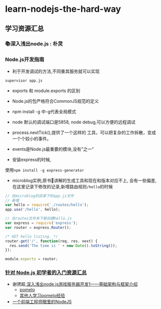 # learn-nodejs-the-hard-way

## 学习资源汇总

###  📚深入浅出node.js : 朴灵


### Node.js开发指南

- 利于开发调试的方法,不同重其服务就可以实现

```bash
supervisor app.js

```

- exports 和 module.exports 的区别

- Node.js的包严格符合CommonJS规范的定义

- npm install -g 中-g代表全局模式

- node 默认的调试端口是5858, node debug,可以方便的远程调试

- process.nextTick(),提供了一个这样的 工具，可以把复杂的工作拆散，变成一个个较小的事件。

- events是Node.js最重要的模块,没有"之一"

- 安装express的时候, 

使用`npm install -g express-generator`

- microblog实例,原书讲解的生成工具和现在和版本对应不上, 会有一些偏差, 在这里记录下修改的记录,新增路由规则`/hello`的时候

```js
// 在microblog的目录下的app.js文件
// 新增
var hello = require('./routes/hello');
app.use('/hello', hello);

// 在routes文件夹下新创建hello.js
var express = require('express');
var router = express.Router();

/* GET hello listing. */
router.get('/', function(req, res, next) {
  res.send('The time is ' + new Date().toString());
});

module.exports = router;


```


### [针对 Node.js 初学者的入门资源汇总](http://www.iteye.com/news/24789/)
- 谢骋超,[深入浅出node.js游戏服务器开发1——基础架构与框架介绍
](http://www.infoq.com/cn/articles/game-server-development-1?utm_source=articles_about_master-nodejs&utm_medium=link&utm_campaign=master-nodejs)
  - [pomelo](https://github.com/NetEase/pomelo)
  - [其他人学习pomelo经验](https://github.com/NextZeus/pomeloframework)
- [一个前端工程师眼里的NodeJS](http://www.infoq.com/cn/articles/nodejs-in-front-end-engineer-view)
